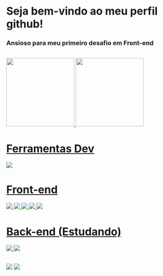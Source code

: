 # Seja bem-vindo ao meu perfil github!
### Ansioso para meu primeiro desafio em Front-end
##
<div>
  <a href="https://github.com/issdomingoss">
  <img height="180em" src="https://github-readme-stats.vercel.app/api?username=issdomingoss&show_icons=true&theme=dark&include_all_commits=true&count_private=true"/>
  <img height="180em" src="https://github-readme-stats.vercel.app/api/top-langs/?username=issdomingoss&layout=compact&langs_count=7&theme=dark"/>
</div>
  
  ##
  
<div>
  <h1>Ferramentas Dev</h1>
  <img src="https://img.icons8.com/color/48/000000/git.png"/>
</div>
  
  ##

<div>
  <h1>Front-end</h1>
  <img src="https://img.icons8.com/color/48/000000/javascript.png"/>
  <img src="https://img.icons8.com/color/48/000000/typescript.png"/>
  <img src="https://img.icons8.com/color/50/000000/html-5.png"/>
  <img src="https://img.icons8.com/color/50/000000/css3.png"/>
  <img src="https://img.icons8.com/office/48/000000/react.png"/>
 
</div>
  
  ##

<div>
  <h1>Back-end (Estudando)</h1>
  <img src="https://img.icons8.com/fluency/48/000000/python.png"/>
  <img src="https://img.icons8.com/color/48/000000/mongodb.png"/>
</div>
  
##
<div> 
  <a href = "mailto:iss.domingoss@gmail.com"><img src="https://img.shields.io/badge/-Gmail-%23333?style=for-the-badge&logo=gmail&logoColor=white" target="_blank"></a>
  <a href="https://www.linkedin.com/in/issdomingos/" target="_blank"><img src="https://img.shields.io/badge/-LinkedIn-%230077B5?style=for-the-badge&logo=linkedin&logoColor=white" target="_blank"></a>
 
</div>


